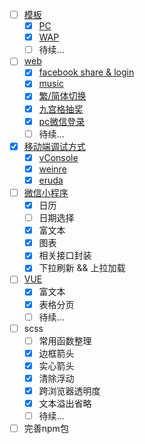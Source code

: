 

- [ ] [模板](template/)
  - [x] [PC](template/pc)
  - [x] [WAP](template/wap)
  - [ ] 待续...
- [ ] [web](web/)
  - [x] [facebook share & login](web/facebook)
  - [x] [music](web/music)
  - [x] [繁/简体切换](web/translate)
  - [x] [九宫格抽奖](web/lottery)
  - [x] [pc微信登录](web/wechat)
  - [ ] 待续...  
- [x] [移动端调试方式](debug/)
  - [x] [vConsole](debug/vConsole)
  - [x] [weinre](debug/weinre)
  - [x] [eruda](debug/eruda)
- [ ] [微信小程序](miniprogram/)
	- [x] 日历
	- [ ] 日期选择
	- [x] 富文本
	- [x] 图表
	- [x] 相关接口封装
	- [x] 下拉刷新 && 上拉加载
- [ ] [VUE](vue/)
	- [x] 富文本
	- [x] 表格分页
  - [ ] 待续... 
- [ ] scss
	- [ ] 常用函数整理	
    - [x] 边框箭头
    - [x] 实心箭头
    - [x] 清除浮动
    - [x] 跨浏览器透明度
    - [x] 文本溢出省略
    - [ ] 待续... 
- [ ] 完善npm包